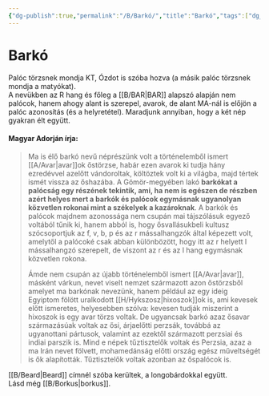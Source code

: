 ```yaml
---
{"dg-publish":true,"permalink":"/B/Barkó/","title":"Barkó","tags":["dg_uploaded"],"created":"2023-10-31T08:19","updated":"2023-10-31T08:19"}
---
```



# Barkó

Palóc törzsnek mondja KT, Ózdot is szóba hozva (a másik palóc törzsnek mondja a matyókat).  
A nevükben az R hang és főleg a [[B/BAR\|BAR]] alapszó alapján nem palócok, hanem ahogy alant is szerepel, avarok, de alant MA-nál is előjön a palóc azonosítás (és a helyretétel). Maradjunk annyiban, hogy a két nép gyakran élt együtt.  

#### Magyar Adorján írja:

> Ma is élő barkó nevű néprészünk volt a történelemből ismert [[A/Avar\|avar]]ok őstörzse, habár ezen avarok ki tudja hány ezredévvel azelőtt vándoroltak, költöztek volt ki a világba, majd tértek ismét vissza az őshazába. A Gömör-megyében lakó **barkókat a palócság egy részének tekintik, ami, ha nem is egészen de részben azért helyes mert a barkók és palócok egymásnak ugyanolyan közvetlen rokonai mint a székelyek a kazároknak**. A barkók és palócok majdnem azonossága nem csupán mai tájszólásuk egyező voltából tűnik ki, hanem abból is, hogy ősvallásukbeli kultusz szócsoportjuk az f, v, b, p és az r mássalhangzók által képezett volt, amelytől a palócoké csak abban különbözött, hogy itt az r helyett l mássalhangzó szerepelt, de viszont az r és az l hang egymásnak közvetlen rokona.  
> 
> Ámde nem csupán az újabb történelemből ismert [[A/Avar\|avar]], másként várkun, nevet viselt nemzet származott azon őstörzsből amelyet ma barkónak nevezünk, hanem például az egy ideig Egyiptom fölött uralkodott [[H/Hykszosz\|hixoszok]]ok is, ami kevesek előtt ismeretes, helyesebben szólva: kevesen tudják miszerint a hixoszok is egy avar törzs voltak. De ugyancsak barkó azaz ősavar származásúak voltak az ősi, árjaelőtti perzsák, továbbá az ugyanottani pártusok, valamint az ezektől származott perzsiai és indiai parszik is. Mind e népek tűztisztelők voltak és Perzsia, azaz a ma Irán nevet fölvett, mohamedánság előtti ország egész műveltségét is ők alapították. Tűztisztelők voltak azonban az őspalócok is.  

[[B/Beard\|Beard]] címnél szóba kerültek, a longobárdokkal együtt.  
Lásd még [[B/Borkus\|borkus]].  